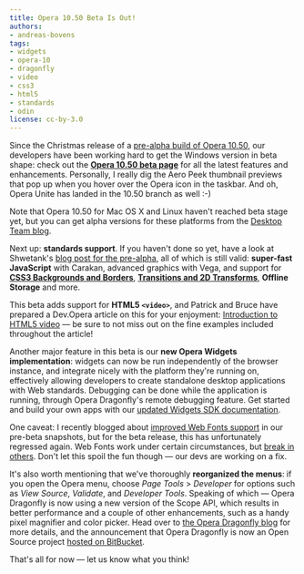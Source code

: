 ```yaml
---
title: Opera 10.50 Beta Is Out!
authors:
- andreas-bovens
tags:
- widgets
- opera-10
- dragonfly
- video
- css3
- html5
- standards
- odin
license: cc-by-3.0
---
```


<p>Since the Christmas release of a <a href="http://my.opera.com/desktopteam/blog/2009/12/22/from-all-of-us-to-all-of-you">pre-alpha build of Opera 10.50</a>, our developers have been working hard to get the Windows version in beta shape: check out the <strong><a href="http://www.opera.com/browser/next/">Opera 10.50 beta page</a></strong> for all the latest features and enhancements. Personally, I really dig the Aero Peek thumbnail previews that pop up when you hover over the Opera icon in the taskbar. And oh, Opera Unite has landed in the 10.50 branch as well :-)</p>

<p>Note that Opera 10.50 for Mac OS X and Linux haven&#39;t reached beta stage yet, but you can get alpha versions for these platforms from the <a href="http://my.opera.com/desktopteam/blog/2010/02/11/windows-beta-released-and-more">Desktop Team blog</a>.</p>

<p>Next up: <strong>standards support</strong>. If you haven&#39;t done so yet, have a look at Shwetank&#39;s <a href="http://my.opera.com/ODIN/blog/opera-10-5-pre-alpha-build-released-here-is-whats-new">blog post for the pre-alpha</a>, all of which is still valid: <strong>super-fast JavaScript</strong> with Carakan, advanced graphics with Vega, and support for <strong><a href="https://dev.opera.com/articles/view/css3-border-background-boxshadow/">CSS3 Backgrounds and Borders</a></strong>, <strong><a href="https://dev.opera.com/articles/view/css3-transitions-and-2d-transforms/">Transitions and 2D Transforms</a></strong>, <strong>Offline Storage</strong> and more.</p>

<p>This beta adds support for <strong>HTML5 <code>&lt;video&gt;</code></strong>, and Patrick and Bruce have prepared a Dev.Opera article on this for your enjoyment: <a href="https://dev.opera.com/articles/view/introduction-html5-video/">Introduction to HTML5 video</a> — be sure to not miss out on the fine examples included throughout the article!</p>

<p>Another major feature in this beta is our <strong>new Opera Widgets implementation</strong>: widgets can now be run independently of the browser instance, and integrate nicely with the platform they&#39;re running on, effectively allowing developers to create standalone desktop applications with Web standards. Debugging can be done while the application is running, through Opera Dragonfly&#39;s remote debugging feature. Get started and build your own apps with our <a href="https://dev.opera.com/articles/view/opera-widgets-sdk/">updated Widgets SDK documentation</a>.</p>

<p>One caveat: I recently blogged about <a href="http://my.opera.com/ODIN/blog/updated-web-fonts-support-in-opera-10-5-snapshot-build">improved Web Fonts support</a> in our pre-beta snapshots, but for the beta release, this has unfortunately regressed again. Web Fonts work under certain circumstances, but <a href="http://www.opentype.info/demo/webfontdemo.html">break in others</a>. Don&#39;t let this spoil the fun though — our devs are working on a fix.</p>

<p>It&#39;s also worth mentioning that we&#39;ve thoroughly <strong>reorganized the menus</strong>: if you open the Opera menu, choose <em>Page Tools</em> &gt; <em>Developer</em> for options such as <em>View Source</em>, <em>Validate</em>, and <em>Developer Tools</em>. Speaking of which — Opera Dragonfly is now using a new version of the Scope API, which results in better performance and a couple of other enhancements, such as a handy pixel magnifier and color picker. Head over to <a href="http://my.opera.com/dragonfly/blog/opera-dragonfly-open-for-business">the Opera Dragonfly blog</a> for more details, and the announcement that Opera Dragonfly is now an Open Source project <a href="http://bitbucket.org/scope/dragonfly-stp-1/">hosted on BitBucket</a>.</p>

<p>That&#39;s all for now — let us know what you think!</p>
